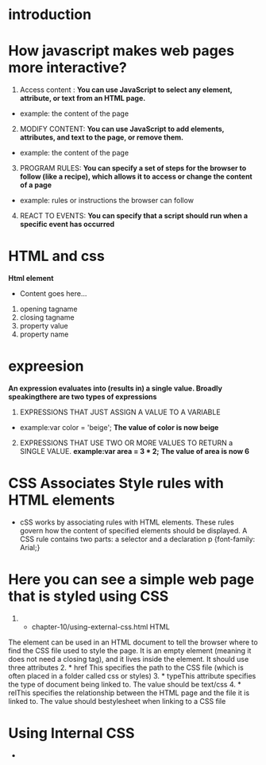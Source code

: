 # introduction
# How javascript makes web pages more interactive?
1. Access content : 
**You can use JavaScript to select any 
element, attribute, or text from an 
HTML page.**
* example: the content of the page
2. MODIFY CONTENT:
**You can use JavaScript to add 
elements, attributes, and text to the 
page, or remove them.**
* example: the content of the page
3. PROGRAM RULES:
**You can specify a set of steps for 
the browser to follow (like a recipe), 
which allows it to access or change the 
content of a page**
* example:  rules or instructions the browser can follow
4. REACT TO EVENTS:
**You can specify that a script should run 
when a specific event has occurred**

# HTML and css
**Html element** 
* <tagname>Content goes here...</tagname>
1. opening tagname
2. closing tagname
3. property value
4. property name 
# expreesion
**An expression evaluates into (results in) a single value. Broadly speakingthere are two types of expressions**
1. EXPRESSIONS THAT JUST ASSIGN A VALUE TO A VARIABLE
* example:var color = 'beige'; 
**The value of color is now beige**
2. EXPRESSIONS THAT USE TWO OR MORE VALUES TO RETURN a SINGLE VALUE.
**example:var area = 3 * 2;** 
**The value of area is now 6**
# CSS Associates Style rules with HTML elements
* cSS works by associating rules with HTML elements. These rules govern how the content of specified elements should be displayed. A CSS rule contains two parts: a selector and a declaration p {font-family: Arial;}
# Here you can see a simple web page that is styled using CSS
1. * <link> chapter-10/using-external-css.html HTML
The <link> element can be used 
in an HTML document to tell the 
browser where to find the CSS 
file used to style the page. It is an 
empty element (meaning it does 
not need a closing tag), and it 
lives inside the <head> element. 
It should use three attributes
2. * href This specifies the path to the CSS file (which is often placed in a folder called css or styles)
3. * typeThis attribute specifies the type of document being linked to. The value should be text/css
4. * relThis specifies the relationship between the HTML page and the file it is linked to. The value should bestylesheet when linking to a CSS file
# Using Internal CSS
* <style>You can also include CSS rules within an HTML page by placing them inside a <style> element, which usually sits inside the <head> element of the page. 

#  Why use ExternalStyle Sheets
1. * All of your web pages can share the same style sheet
2. * Therefore, once the user has downloaded the CSS stylesheet, the rest of the site will load faster

# ch11(color)
# Foreground Color
**The color property allows you to specify the color of text inside an element. You can specify any color in CSS in one of three ways**
1. rgb values
**These express colors in terms of how much red, green and 
blue are used to make it up**
2. hex codes
**These are six-digit codes that represent the amount of red, green and blue in a color, preceded by a pound or hash # sign**
3.color names
**There are 147 predefined color names that are recognized 
by browsers**
# Background Color
**CSS treats each HTML element as if it appears in a box, and thebackground-color property sets the color of the background for that box.**